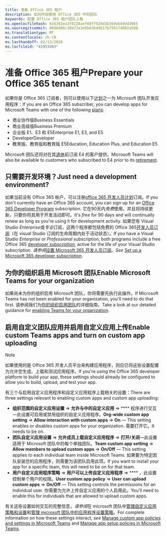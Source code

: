 ```yaml
---
title: 准备 Office 365 租户
description: 如何开始使用 Office 365 中的团队
keywords: 配置 Office 365 租户团队上载
ms.openlocfilehash: 634392ea3f0228aef69ff920d3b369eb49dd3965
ms.sourcegitcommit: 060b486c38b72a3e6b63b4d617b759174082a508
ms.translationtype: MT
ms.contentlocale: zh-CN
ms.lasthandoff: 02/12/2020
ms.locfileid: "41953493"
---
```

# <a name="prepare-your-office-365-tenant"></a><span data-ttu-id="09494-104">准备 Office 365 租户</span><span class="sxs-lookup"><span data-stu-id="09494-104">Prepare your Office 365 tenant</span></span>

<span data-ttu-id="09494-105">如果你是 Office 365 订阅者，则可以使用以下[计划](https://products.office.com/business/compare-more-office-365-for-business-plans)之一为 Microsoft 团队开发应用程序：</span><span class="sxs-lookup"><span data-stu-id="09494-105">If you are an Office 365 subscriber, you can develop apps for Microsoft Teams with one of the following [plans](https://products.office.com/business/compare-more-office-365-for-business-plans):</span></span>

* <span data-ttu-id="09494-106">商业协作版</span><span class="sxs-lookup"><span data-stu-id="09494-106">Business Essentials</span></span>
* <span data-ttu-id="09494-107">商业高级版</span><span class="sxs-lookup"><span data-stu-id="09494-107">Business Premium</span></span>
* <span data-ttu-id="09494-108">企业版 E1、E3 和 E5</span><span class="sxs-lookup"><span data-stu-id="09494-108">Enterprise E1, E3, and E5</span></span>
* <span data-ttu-id="09494-109">Developer</span><span class="sxs-lookup"><span data-stu-id="09494-109">Developer</span></span>
* <span data-ttu-id="09494-110">教育版、教育版和教育版 E5</span><span class="sxs-lookup"><span data-stu-id="09494-110">Education, Education Plus, and Education E5</span></span>

<span data-ttu-id="09494-111">Microsoft 团队还将对在其[退休](https://support.office.com//article/important-information-for-office-365-enterprise-e4-customers-f9572348-43a2-43fa-a3d8-3b6c9c042147)前订阅 E4 的客户提供。</span><span class="sxs-lookup"><span data-stu-id="09494-111">Microsoft Teams will also be available to customers who subscribed to E4 prior to its [retirement](https://support.office.com//article/important-information-for-office-365-enterprise-e4-customers-f9572348-43a2-43fa-a3d8-3b6c9c042147).</span></span>

## <a name="just-need-a-development-environment"></a><span data-ttu-id="09494-112">只需要开发环境？</span><span class="sxs-lookup"><span data-stu-id="09494-112">Just need a development environment?</span></span>

<span data-ttu-id="09494-113">如果当前没有 Office 365 帐户，可以注册[office 365 开发人员计划](https://dev.office.com/devprogram)订阅。</span><span class="sxs-lookup"><span data-stu-id="09494-113">If you don't currently have an Office 365 account, you can sign up for an [Office 365 Developer Program](https://dev.office.com/devprogram) subscription.</span></span> <span data-ttu-id="09494-114">它在90天内*免费*使用，并且将持续更新，只要你将其用于开发活动即可。</span><span class="sxs-lookup"><span data-stu-id="09494-114">It's *free* for 90 days and will continually renew as long as you're using it for development activity.</span></span> <span data-ttu-id="09494-115">如果您有 Visual Studio *Enterprise*或*专业*订阅，这两个程序都包括免费的 Office 365[开发人员订阅](https://aka.ms/MyVisualStudioBenefits)（在 visual Studio 订阅的生命周期内处于活动状态）。</span><span class="sxs-lookup"><span data-stu-id="09494-115">If you have a Visual Studio *Enterprise* or *Professional* subscription, both programs include a free Office 365 [developer subscription](https://aka.ms/MyVisualStudioBenefits), active for the life of your Visual Studio subscription.</span></span> <span data-ttu-id="09494-116">*请参阅*[设置 Microsoft 365 开发人员订阅](https://docs.microsoft.com/office/developer-program/office-365-developer-program-get-started)。</span><span class="sxs-lookup"><span data-stu-id="09494-116">*See* [Set up a Microsoft 365 developer subscription](https://docs.microsoft.com/office/developer-program/office-365-developer-program-get-started).</span></span>

## <a name="enable-microsoft-teams-for-your-organization"></a><span data-ttu-id="09494-117">为你的组织启用 Microsoft 团队</span><span class="sxs-lookup"><span data-stu-id="09494-117">Enable Microsoft Teams for your organization</span></span>

<span data-ttu-id="09494-118">如果尚未为你的组织启用 Microsoft 团队，你将需要先执行此操作。</span><span class="sxs-lookup"><span data-stu-id="09494-118">If Microsoft Teams has not been enabled for your organization, you'll need to do that first.</span></span> <span data-ttu-id="09494-119">请参阅我们为[你的组织启用团队](https://docs.microsoft.com/microsoftteams/enable-features-office-365)的详细指南。</span><span class="sxs-lookup"><span data-stu-id="09494-119">Take a look at our detailed guidance for [enabling Teams for your organization](https://docs.microsoft.com/microsoftteams/enable-features-office-365).</span></span>

## <a name="enable-custom-teams-apps-and-turn-on-custom-app-uploading"></a><span data-ttu-id="09494-120">启用自定义团队应用并启用自定义应用上传</span><span class="sxs-lookup"><span data-stu-id="09494-120">Enable custom Teams apps and turn on custom app uploading</span></span>

> [!Note] 
> <span data-ttu-id="09494-121">如果使用的是 Office 365 开发人员平台来构建应用程序，则应已将这些设置配置为允许您生成、上载和测试应用程序。</span><span class="sxs-lookup"><span data-stu-id="09494-121">If you're using the Office 365 developer platform to build your app, these settings should already be configured to allow you to build, upload, and test your app.</span></span>

<span data-ttu-id="09494-122">有三个与启用自定义应用程序和自定义应用程序上载相关的设置：</span><span class="sxs-lookup"><span data-stu-id="09494-122">There are three settings relevant to enabling custom apps and custom app uploading:</span></span>

* <span data-ttu-id="09494-123">**组织范围的自定义应用设置** => **允许与中的自定义应用** => \*\*\*\* 程序进行交互—此设置可启用或禁用组织的自定义应用程序。</span><span class="sxs-lookup"><span data-stu-id="09494-123">**Org-wide custom app setting** => **Allow interaction with custom apps** => **On** — This setting enables or disables custom apps for your organization.</span></span> <span data-ttu-id="09494-124">需要打开它。</span><span class="sxs-lookup"><span data-stu-id="09494-124">It needs to be on.</span></span> 
* <span data-ttu-id="09494-125">**团队自定义应用设置** => **允许成员上载自定义应用程序** => **打开/关闭**—此设置适用于 Microsoft 团队中的每个单独团队。</span><span class="sxs-lookup"><span data-stu-id="09494-125">**Team custom app setting** => **Allow members to upload custom apps** => **On/Off** — This setting applies to each individual team inside Microsoft Teams.</span></span> <span data-ttu-id="09494-126">如果要为特定团队安装您的应用程序，则需要为该团队启用此项。</span><span class="sxs-lookup"><span data-stu-id="09494-126">If you want to install your app for a specific team, this will need to be on for that team.</span></span>
* <span data-ttu-id="09494-127">**用户自定义应用程序策略** => **用户可以上传自定义应用程序** => \*\*\*\* ，此设置控制单个用户的权限。</span><span class="sxs-lookup"><span data-stu-id="09494-127">**User custom app policy** => **User can upload custom apps** => **On/Off** — This setting controls the permissions for an individual user.</span></span> <span data-ttu-id="09494-128">你需要为允许上传自定义应用的个人启用此。</span><span class="sxs-lookup"><span data-stu-id="09494-128">You'll need to enable this for individuals that are allowed to upload custom apps.</span></span>

<span data-ttu-id="09494-129">有关这些设置如何交互的完整信息，*请参阅*在 microsoft 团队中[管理自定义应用策略和设置](https://docs.microsoft.com/microsoftteams/teams-custom-app-policies-and-settings)和[管理 microsoft 团队中的应用程序设置策略](https://docs.microsoft.com/microsoftteams/teams-app-setup-policies)。</span><span class="sxs-lookup"><span data-stu-id="09494-129">For complete information on how these settings interact, *see* [Manage custom app policies and settings in Microsoft Teams](https://docs.microsoft.com/microsoftteams/teams-custom-app-policies-and-settings) and [Manage app setup policies in Microsoft Teams](https://docs.microsoft.com/microsoftteams/teams-app-setup-policies).</span></span>
